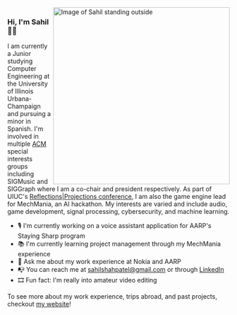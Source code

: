 <img src="https://github.com/sahilshahpatel/sahilshahpatel/blob/master/DSC06228.JPG" align="right" height="400px" alt="Image of Sahil standing outside">

### Hi, I'm Sahil 👋🏽

I am currently a Junior studying Computer Engineering at the University of Illinois Urbana-Champaign and pursuing a minor in Spanish. I'm involved in multiple <a href = "https://acm.org" target = "_blank">ACM</a> special interests groups including SIGMusic and SIGGraph where I am a co-chair and president respectively. As part of UIUC's 
<a href = "https://reflectionsprojections.org" target="_blank">Reflections|Projections conference</a>, I am also the game engine lead for MechMania, an AI hackathon. My interests are varied and include audio, game development, signal processing, cybersecurity, and machine learning.

- 🎙 I'm currently working on a voice assistant application for AARP's Staying Sharp program
- 📚 I'm currently learning project management through my MechMania experience
- 💬 Ask me about my work experience at Nokia and AARP
- 📭 You can reach me at sahilshahpatel@gmail.com or through [LinkedIn](https://www.linkedin.com/in/sahilshahpatel/)
- 🎞 Fun fact: I'm really into amateur video editing

To see more about my work experience, trips abroad, and past projects, checkout [my website](https://sahilshahpatel.github.io/)!
